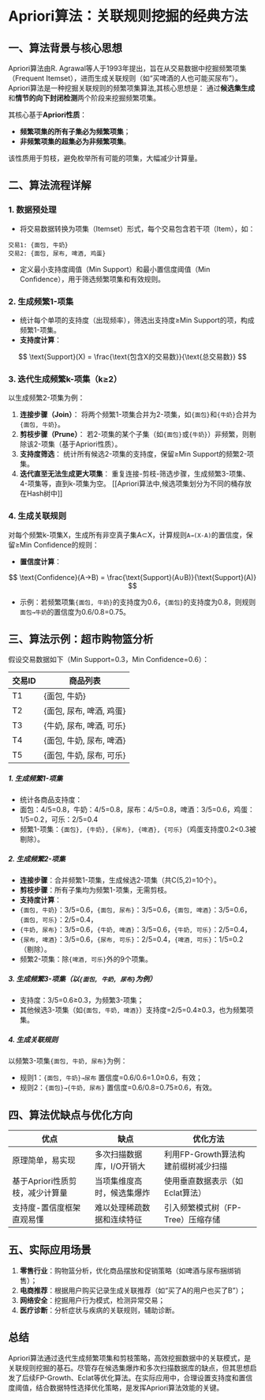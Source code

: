 # Apriori算法：关联规则挖掘的经典方法

## 一、算法背景与核心思想

Apriori算法由R. Agrawal等人于1993年提出，旨在从交易数据中挖掘频繁项集（Frequent Itemset），进而生成关联规则（如“买啤酒的人也可能买尿布”）。
Apriori算法是一种挖掘关联规则的频繁项集算法,其核心思想是：
	通过**候选集生成**和**情节的向下封闭检测**两个阶段来挖掘频繁项集。

其核心基于**Apriori性质**：
- **频繁项集的所有子集必为频繁项集**；
- **非频繁项集的超集必为非频繁项集**。

该性质用于剪枝，避免枚举所有可能的项集，大幅减少计算量。

## 二、算法流程详解

### 1. 数据预处理
- 将交易数据转换为项集（Itemset）形式，每个交易包含若干项（Item），如：
```
交易1: {面包, 牛奶} 
交易2: {面包, 尿布, 啤酒, 鸡蛋}
```
- 定义最小支持度阈值（Min Support）和最小置信度阈值（Min Confidence），用于筛选频繁项集和有效规则。

### 2. 生成频繁1-项集
- 统计每个单项的支持度（出现频率），筛选出支持度≥Min Support的项，构成频繁1-项集。
- **支持度计算**：

$$
\text{Support}(X) = \frac{\text{包含X的交易数}}{\text{总交易数}}
$$

### 3. 迭代生成频繁k-项集（k≥2）

以生成频繁2-项集为例：
1. **连接步骤（Join）**：
 将两个频繁1-项集合并为2-项集，如`{面包}`和`{牛奶}`合并为`{面包, 牛奶}`。
2. **剪枝步骤（Prune）**：
 若2-项集的某个子集（如`{面包}`或`{牛奶}`）非频繁，则剔除该2-项集（基于Apriori性质）。
3. **支持度筛选**：
 统计所有候选2-项集的支持度，保留≥Min Support的频繁2-项集。
4. **迭代直至无法生成更大项集**：
 重复连接-剪枝-筛选步骤，生成频繁3-项集、4-项集等，直到k-项集为空。
[[Apriori算法中,候选项集划分为不同的桶存放在Hash树中]]
### 4. 生成关联规则
对每个频繁k-项集X，生成所有非空真子集A⊂X，计算规则`A→(X-A)`的置信度，保留≥Min Confidence的规则：
- **置信度计算**：

$$
\text{Confidence}(A→B) = \frac{\text{Support}(A∪B)}{\text{Support}(A)}
$$

- 示例：若频繁项集`{面包, 牛奶}`的支持度为0.6，`{面包}`的支持度为0.8，则规则`面包→牛奶`的置信度为0.6/0.8=0.75。

## 三、算法示例：超市购物篮分析

假设交易数据如下（Min Support=0.3，Min Confidence=0.6）：

| 交易ID | 商品列表               |
|--------|------------------------|
| T1     | {面包, 牛奶}           |
| T2     | {面包, 尿布, 啤酒, 鸡蛋} |
| T3     | {牛奶, 尿布, 啤酒, 可乐} |
| T4     | {面包, 牛奶, 尿布, 啤酒} |
| T5     | {面包, 牛奶, 尿布, 可乐} |

##### 1. 生成频繁1-项集
- 统计各商品支持度：
- 面包：4/5=0.8，牛奶：4/5=0.8，尿布：4/5=0.8，啤酒：3/5=0.6，鸡蛋：1/5=0.2，可乐：2/5=0.4
- 频繁1-项集：`{面包}, {牛奶}, {尿布}, {啤酒}, {可乐}`（鸡蛋支持度0.2<0.3被剔除）。

##### 2. 生成频繁2-项集
- **连接步骤**：合并频繁1-项集，生成候选2-项集（共C(5,2)=10个）。
- **剪枝步骤**：所有子集均为频繁1-项集，无需剪枝。
- **支持度计算**：
- `{面包, 牛奶}`：3/5=0.6，`{面包, 尿布}`：3/5=0.6，`{面包, 啤酒}`：3/5=0.6，`{面包, 可乐}`：2/5=0.4，
- `{牛奶, 尿布}`：3/5=0.6，`{牛奶, 啤酒}`：3/5=0.6，`{牛奶, 可乐}`：2/5=0.4，
- `{尿布, 啤酒}`：3/5=0.6，`{尿布, 可乐}`：2/5=0.4，`{啤酒, 可乐}`：1/5=0.2（剔除）。
- 频繁2-项集：除`{啤酒, 可乐}`外的9个项集。

##### 3. 生成频繁3-项集（以`{面包, 牛奶, 尿布}`为例）
- 支持度：3/5=0.6≥0.3，为频繁3-项集；
- 其他候选3-项集（如`{面包, 牛奶, 啤酒}`）支持度=2/5=0.4≥0.3，也为频繁项集。

##### 4. 生成关联规则
以频繁3-项集`{面包, 牛奶, 尿布}`为例：
- 规则1：`{面包, 牛奶}→尿布`
置信度=0.6/0.6=1.0≥0.6，有效；
- 规则2：`{面包}→{牛奶, 尿布}`
置信度=0.6/0.8=0.75≥0.6，有效。

## 四、算法优缺点与优化方向

| **优点**                          | **缺点**                          | **优化方法**                          |
|-----------------------------------|-----------------------------------|---------------------------------------|
| 原理简单，易实现                  | 多次扫描数据库，I/O开销大        | 利用FP-Growth算法构建前缀树减少扫描  |
| 基于Apriori性质剪枝，减少计算量   | 当项集维度高时，候选集爆炸        | 使用垂直数据表示（如Eclat算法）      |
| 支持度-置信度框架直观易懂        | 难以处理稀疏数据和连续特征        | 引入频繁模式树（FP-Tree）压缩存储    |

## 五、实际应用场景

1. **零售行业**：购物篮分析，优化商品摆放和促销策略（如啤酒与尿布捆绑销售）；
2. **电商推荐**：根据用户购买记录生成关联推荐（如“买了A的用户也买了B”）；
3. **网络安全**：挖掘用户行为模式，检测异常交易；
4. **医疗诊断**：分析症状与疾病的关联规则，辅助诊断。

## 总结

Apriori算法通过迭代生成频繁项集和剪枝策略，高效挖掘数据中的关联模式，是关联规则挖掘的基石。尽管存在候选集爆炸和多次扫描数据库的缺点，但其思想启发了后续FP-Growth、Eclat等优化算法。在实际应用中，合理设置支持度和置信度阈值，结合数据特性选择优化策略，是发挥Apriori算法效能的关键。